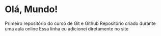 # Olá, Mundo!
 Primeiro repositório do curso de Git e Github
 Repositório criado durante uma aula online
Essa linha eu adicionei diretamente no site
